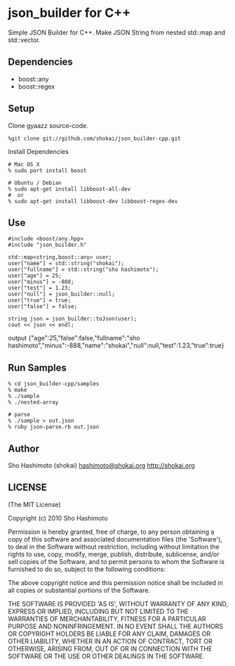 json_builder for C++
======

Simple JSON Builder for C++.
Make JSON String from nested std::map and std::vector.

Dependencies
------------

* boost::any
* boost::regex

Setup
-----

Clone gyaazz source-code.

    %git clone git://github.com/shokai/json_builder-cpp.git

Install Dependencies

    # Mac OS X
    % sudo port install boost

    # Ubuntu / Debian
    % sudo apt-get install libboost-all-dev
    #  or
    % sudo apt-get install libboost-dev libboost-regex-dev


Use
---

    #include <boost/any.hpp>
    #include "json_builder.h"

    std::map<string,boost::any> user;
    user["name"] = std::string("shokai");
    user["fullname"] = std::string("sho hashimoto");
    user["age"] = 25;
    user["minus"] = -888;
    user["test"] = 1.23;
    user["null"] = json_builder::null;
    user["true"] = true;
    user["false"] = false;
  
    string json = json_builder::toJson(user);
    cout << json << endl;

output
    {"age":25,"false":false,"fullname":"sho hashimoto","minus":-888,"name":"shokai","null":null,"test":1.23,"true":true}  


Run Samples
-----------

    % cd json_builder-cpp/samples
    % make
    % ./sample
    % ./nested-array

    # parse
    % ./sample > out.json
    % ruby json-parse.rb out.json


Author
------

Sho Hashimoto (shokai)
hashimoto@shokai.org
http://shokai.org



LICENSE
-------

(The MIT License)

Copyright (c) 2010 Sho Hashimoto

Permission is hereby granted, free of charge, to any person obtaining
a copy of this software and associated documentation files (the
'Software'), to deal in the Software without restriction, including
without limitation the rights to use, copy, modify, merge, publish,
distribute, sublicense, and/or sell copies of the Software, and to
permit persons to whom the Software is furnished to do so, subject to
the following conditions:

The above copyright notice and this permission notice shall be
included in all copies or substantial portions of the Software.

THE SOFTWARE IS PROVIDED 'AS IS', WITHOUT WARRANTY OF ANY KIND,
EXPRESS OR IMPLIED, INCLUDING BUT NOT LIMITED TO THE WARRANTIES OF
MERCHANTABILITY, FITNESS FOR A PARTICULAR PURPOSE AND NONINFRINGEMENT.
IN NO EVENT SHALL THE AUTHORS OR COPYRIGHT HOLDERS BE LIABLE FOR ANY
CLAIM, DAMAGES OR OTHER LIABILITY, WHETHER IN AN ACTION OF CONTRACT,
TORT OR OTHERWISE, ARISING FROM, OUT OF OR IN CONNECTION WITH THE
SOFTWARE OR THE USE OR OTHER DEALINGS IN THE SOFTWARE.